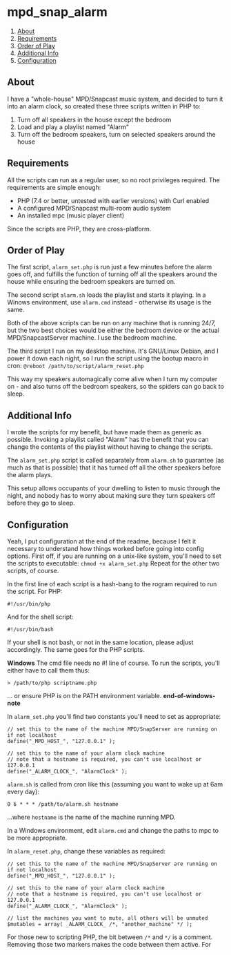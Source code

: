 # mpd_snap_alarm

  1. [About](#about)
  2. [Requirements](#requirements)
  3. [Order of Play](#order-of-play)
  4. [Additional Info](#additional-info)
  5. [Configuration](#configuration)

## About
I have a "whole-house" MPD/Snapcast music system, and decided to turn it into an alarm clock, so created these three scripts written in PHP to:

  1. Turn off all speakers in the house except the bedroom
  2. Load and play a playlist named "Alarm"
  3. Turn off the bedroom speakers, turn on selected speakers around the house

## Requirements
All the scripts can run as a regular user, so no root privileges required. The requirements are simple enough:

  * PHP (7.4 or better, untested with earlier versions) with Curl enabled
  * A configured MPD/Snapcast multi-room audio system
  * An installed mpc (music player client)

Since the scripts are PHP, they are cross-platform.

## Order of Play
The first script, `alarm_set.php` is run just a few minutes before the alarm goes off, and fulfills the function of turning off all the speakers around the house while ensuring the bedroom speakers are turned on.

The second script `alarm.sh` loads the playlist and starts it playing. In a Winows environment, use `alarm.cmd` instead - otherwise its usage is the same.

Both of the above scripts can be run on any machine that is running 24/7, but the two best choices would be either the bedroom device or the actual MPD/SnapcastServer machine. I use the bedroom machine.

The third script I run on my desktop machine. It's GNU/Linux Debian, and I power it down each night, so I run the script using the bootup macro in cron:
```@reboot /path/to/script/alarm_reset.php```

This way my speakers automagically come alive when I turn my computer on - and also turns off the bedroom speakers, so the spiders can go back to sleep.

## Additional Info
I wrote the scripts for my benefit, but have made them as generic as possible. Invoking a playlist called "Alarm" has the benefit that you can change the contents of the playlist without having to change the scripts.

The `alarm_set.php` script is called separately from `alarm.sh` to guarantee (as much as that is possible) that it has turned off all the other speakers before the alarm plays.

This setup allows occupants of your dwelling to listen to music through the night, and nobody has to worry about making sure they turn speakers off before they go to sleep.

## Configuration
Yeah, I put configuration at the end of the readme, because I felt it necessary to understand how things worked before going into config options. First off, if you are running on a unix-like system, you'll need to set the scripts to executable:
```chmod +x alarm_set.php```
Repeat for the other two scripts, of course.

In the first line of each script is a hash-bang to the rogram required to run the script. For PHP:
```
#!/usr/bin/php
```
And for the shell script:
```
#!/usr/bin/bash
```
If your shell is not bash, or not in the same location, please adjust accordingly. The same goes for the PHP scripts.

**Windows**
The cmd file needs no #! line of course. To run the scripts, you'll either have to call them thus:
```
> /path/to/php scriptname.php
```
... or ensure PHP is on the PATH environment variable.
**end-of-windows-note**

In `alarm_set.php` you'll find two constants you'll need to set as appropriate:
```
// set this to the name of the machine MPD/SnapServer are running on if not localhost
define("_MPD_HOST_", "127.0.0.1" );

// set this to the name of your alarm clock machine
// note that a hostname is required, you can't use localhost or 127.0.0.1
define("_ALARM_CLOCK_", "AlarmClock" );
```

`alarm.sh` is called from cron like this (assuming you want to wake up at 6am every day):
```
0 6 * * * /path/to/alarm.sh hostname
```
...where `hostname` is the name of the machine running MPD.

In a Windows environment, edit `alarm.cmd` and change the paths to mpc to be more appropriate.

In `alarm_reset.php`, change these variables as required:
```
// set this to the name of the machine MPD/SnapServer are running on if not localhost
define("_MPD_HOST_", "127.0.0.1" );

// set this to the name of your alarm clock machine
// note that a hostname is required, you can't use localhost or 127.0.0.1
define("_ALARM_CLOCK_", "AlarmClock" );

// list the machines you want to mute, all others will be unmuted
$mutables = array( _ALARM_CLOCK_ /*, "another_machine" */ );
```
For those new to scripting PHP, the bit between `/*` and `*/` is a comment. Removing those two markers makes the code between them active.
For
